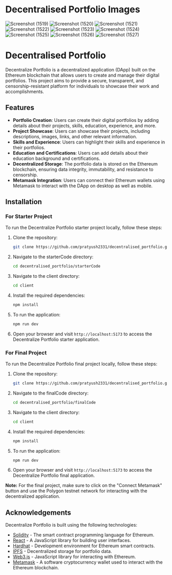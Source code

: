 # Decentralised Portfolio Images

![Screenshot (1519)](https://github.com/pratyush2331/decentralised_portfolio/assets/72189926/d04f29cb-2aaf-4f34-ab0a-17f3615ad46b)
![Screenshot (1520)](https://github.com/pratyush2331/decentralised_portfolio/assets/72189926/296857f5-ed63-4e64-b028-9f5895d0f315)
![Screenshot (1521)](https://github.com/pratyush2331/decentralised_portfolio/assets/72189926/1861e602-8b27-4c1e-803e-c97aac2c8a09)
![Screenshot (1522)](https://github.com/pratyush2331/decentralised_portfolio/assets/72189926/454ed02f-02ee-4aff-8dda-b429383801b0)
![Screenshot (1523)](https://github.com/pratyush2331/decentralised_portfolio/assets/72189926/2eccada5-a18e-4ceb-b537-6a2778a6532f)
![Screenshot (1524)](https://github.com/pratyush2331/decentralised_portfolio/assets/72189926/7209569c-b47d-4f84-812b-2ba4327f078e)
![Screenshot (1525)](https://github.com/pratyush2331/decentralised_portfolio/assets/72189926/c4403bf9-1e1c-4b5a-aab9-0fac1c81d33e)
![Screenshot (1526)](https://github.com/pratyush2331/decentralised_portfolio/assets/72189926/a50ae168-88b3-49fc-8c95-637817e3d0f1)
![Screenshot (1527)](https://github.com/pratyush2331/decentralised_portfolio/assets/72189926/0feb16dc-e876-4493-b56b-97c2bf33b0c1)







# Decentralised Portfolio

Decentralize Portfolio is a decentralized application (DApp) built on the Ethereum blockchain that allows users to create and manage their digital portfolios. This project aims to provide a secure, transparent, and censorship-resistant platform for individuals to showcase their work and accomplishments.

## Features

- **Portfolio Creation**: Users can create their digital portfolios by adding details about their projects, skills, education, experience, and more.
- **Project Showcase**: Users can showcase their projects, including descriptions, images, links, and other relevant information.
- **Skills and Experience**: Users can highlight their skills and experience in their portfolios.
- **Education and Certifications**: Users can add details about their education background and certifications.
- **Decentralized Storage**: The portfolio data is stored on the Ethereum blockchain, ensuring data integrity, immutability, and resistance to censorship.
- **Metamask Integration**: Users can connect their Ethereum wallets using Metamask to interact with the DApp on desktop as well as mobile.

## Installation

### For Starter Project

To run the Decentralize Portfolio starter project locally, follow these steps:

1. Clone the repository:

   ```bash
   git clone https://github.com/pratyush2331/decentralised_portfolio.git
   ```

2. Navigate to the starterCode directory:

   ```bash
   cd decentralised_portfolio/starterCode
   ```

3. Navigate to the client directory:

   ```bash
   cd client
   ```

4. Install the required dependencies:

   ```bash
   npm install
   ```

5. To run the application:

   ```bash
   npm run dev
   ```

6. Open your browser and visit `http://localhost:5173` to access the Decentralize Portfolio starter application.

### For Final Project

To run the Decentralize Portfolio final project locally, follow these steps:

1. Clone the repository:

   ```bash
   git clone https://github.com/pratyush2331/decentralised_portfolio.git
   ```

2. Navigate to the finalCode directory:

   ```bash
   cd decentralised_portfolio/finalCode
   ```

3. Navigate to the client directory:

   ```bash
   cd client
   ```

4. Install the required dependencies:

   ```bash
   npm install
   ```

5. To run the application:

   ```bash
   npm run dev
   ```

6. Open your browser and visit `http://localhost:5173` to access the Decentralize Portfolio final application.

**Note:** For the final project, make sure to click on the "Connect Metamask" button and use the Polygon testnet network for interacting with the decentralized application.

## Acknowledgements

Decentralize Portfolio is built using the following technologies:

- [Solidity](https://docs.soliditylang.org/) - The smart contract programming language for Ethereum.
- [React](https://reactjs.org/) - A JavaScript library for building user interfaces.
- [Hardhat](https://hardhat.org/) - Development environment for Ethereum smart contracts.
- [IPFS](https://ipfs.io/) - Decentralized storage for portfolio data.
- [Web3.js](https://web3js.readthedocs.io/) - JavaScript library for interacting with Ethereum.
- [Metamask](https://metamask.io/) - A software cryptocurrency wallet used to interact with the Ethereum blockchain.
